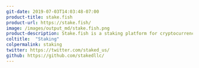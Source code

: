 ```yaml
---
git-date: 2019-07-03T14:03:48-07:00
product-title: stake.fish
product-url: https://stake.fish/
image: /images/output_md/stake.fish.png
product-description: Stake.fish is a staking platform for cryptocurrencies where you can pool your crypto assets and earn an interest from it.
coltitle:  "Staking"
colpermalink: staking
twitter: https://twitter.com/staked_us/
github: https://github.com/stakedllc/
---
```

